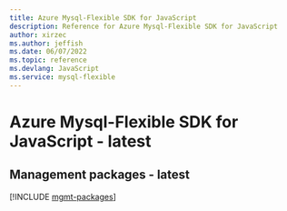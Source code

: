 ```yaml
---
title: Azure Mysql-Flexible SDK for JavaScript
description: Reference for Azure Mysql-Flexible SDK for JavaScript
author: xirzec
ms.author: jeffish
ms.date: 06/07/2022
ms.topic: reference
ms.devlang: JavaScript
ms.service: mysql-flexible
---
```

# Azure Mysql-Flexible SDK for JavaScript - latest
## Management packages - latest
[!INCLUDE [mgmt-packages](mysql-flexible-mgmt-index.md)]
